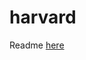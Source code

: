 # harvard
Readme [here](https://github.com/gottigjavier/harvard/blob/web50/projects/2020/x/1/uncode/README.md)
